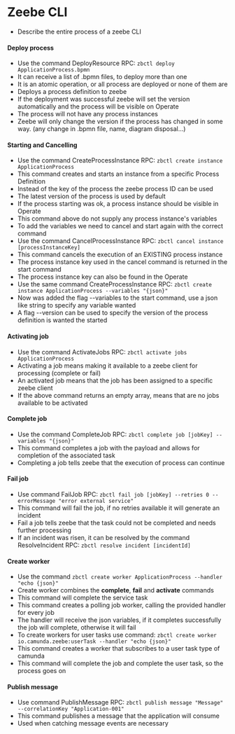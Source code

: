 # Zeebe CLI

- Describe the entire process of a zeebe CLI

#### Deploy process

- Use the command DeployResource RPC: ``zbctl deploy ApplicationProcess.bpmn``
- It can receive a list of .bpmn files, to deploy more than one 
- It is an atomic operation, or all process are deployed or none of them are
- Deploys a process definition to zeebe
- If the deployment was successful zeebe will set the version automatically and the process will be visible on Operate
- The process will not have any process instances
- Zeebe will only change the version if the process has changed in some way. (any change in .bpmn file, name, diagram disposal...)


#### Starting and Cancelling

- Use the command CreateProcessInstance RPC: ``zbctl create instance ApplicationProcess``
- This command creates and starts an instance from a specific Process Definition
- Instead of the key of the process the zeebe process ID can be used
- The latest version of the process is used by default
- If the process starting was ok, a process instance should be visible in Operate
- This command above do not supply any process instance's variables
- To add the variables we need to cancel and start again with the correct command
- Use the command CancelProcessInstance RPC: ``zbctl cancel instance [processInstanceKey]``
- This command cancels the execution of an EXISTING process instance
- The process instance key used in the cancel command is returned in the start command
- The process instance key can also be found in the Operate
- Use the same command CreateProcessInstance RPC: ``zbctl create instance ApplicationProcess --variables "{json}" ``
- Now was added the flag --variables to the start command, use a json like string to specify any variable wanted
- A flag --version can be used to specify the version of the process definition is wanted the started

#### Activating job

- Use the command ActivateJobs RPC: ``zbctl activate jobs ApplicationProcess``
- Activating a job means making it available to a zeebe client for processing (complete or fail)
- An activated job means that the job has been assigned to a specific zeebe client
- If the above command returns an empty array, means that are no jobs available to be activated

#### Complete job

- Use the command CompleteJob RPC: ``zbctl complete job [jobKey] --variables "{json}"``
- This command completes a job with the payload and allows for completion of the associated task
- Completing a job tells zeebe that the execution of process can continue

#### Fail job

- Use command FailJob RPC: ``zbctl fail job [jobKey] --retries 0 --errorMessage "error external service"``
- This command will fail the job, if no retries available it will generate an incident
- Fail a job tells zeebe that the task could not be completed and needs further processing
- If an incident was risen, it can be resolved by the command ResolveIncident RPC: ``zbctl resolve incident [incidentId]``

#### Create worker

- Use the command ``zbctl create worker ApplicationProcess --handler "echo {json}"``
- Create worker combines the **complete**, **fail** and **activate** commands 
- This command will complete the service task
- This command creates a polling job worker, calling the provided handler for every job
- The handler will receive the json variables, if it completes successfully the job will complete, otherwise it will fail
- To create workers for user tasks use command: ``zbctl create worker io.camunda.zeebe:userTask --handler "echo {json}"``
- This command creates a worker that subscribes to a user task type of camunda
- This command will complete the job and complete the user task, so the process goes on

#### Publish message

- Use command PublishMessage RPC: ``zbctl publish message "Message" --correlationKey "Application-001"``
- This command publishes a message that the application will consume
- Used when catching message events are necessary